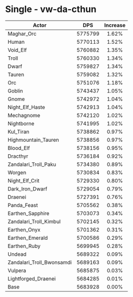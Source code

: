 # Single - vw-da-cthun
| Actor | DPS | Increase |
|---|:---:|:---:|
|Maghar_Orc|5775799|1.62%|
|Human|5770113|1.52%|
|Void_Elf|5760882|1.35%|
|Troll|5760330|1.34%|
|Dwarf|5759827|1.34%|
|Tauren|5759082|1.32%|
|Orc|5751076|1.18%|
|Goblin|5743437|1.05%|
|Gnome|5742972|1.04%|
|Night_Elf_Haste|5742913|1.04%|
|Mechagnome|5742120|1.02%|
|Nightborne|5741995|1.02%|
|Kul_Tiran|5738862|0.97%|
|Highmountain_Tauren|5738856|0.97%|
|Blood_Elf|5738156|0.95%|
|Dracthyr|5736184|0.92%|
|Zandalari_Troll_Paku|5734380|0.89%|
|Worgen|5730834|0.83%|
|Night_Elf_Crit|5729330|0.80%|
|Dark_Iron_Dwarf|5729054|0.79%|
|Draenei|5727391|0.76%|
|Panda_Feast|5705562|0.38%|
|Earthen_Sapphire|5703073|0.34%|
|Zandalari_Troll_Kimbul|5702145|0.32%|
|Earthen_Onyx|5701362|0.31%|
|Earthen_Emerald|5700586|0.29%|
|Earthen_Ruby|5699945|0.28%|
|Undead|5689322|0.09%|
|Zandalari_Troll_Bwonsamdi|5689163|0.09%|
|Vulpera|5685875|0.03%|
|Lightforged_Draenei|5684285|0.01%|
|Base|5683928|0.00%|
